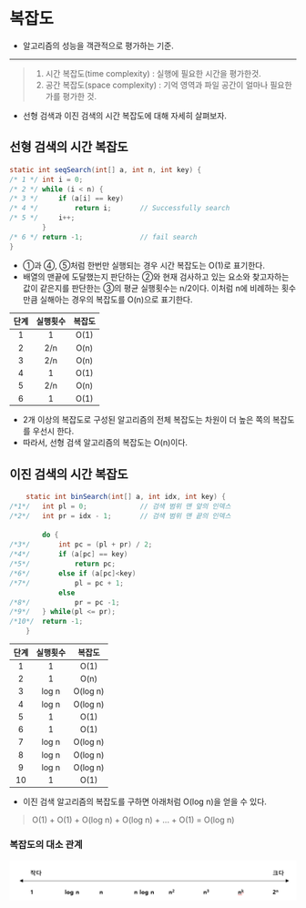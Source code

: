 # 복잡도
- 알고리즘의 성능을 객관적으로 평가하는 기준.
---
> 1. 시간 복잡도(time complexity) : 실행에 필요한 시간을 평가한것.
> 2. 공간 복잡도(space complexity) : 기억 영역과 파일 공간이 얼마나 필요한가를 평가한 것.

- 선형 검색과 이진 검색의 시간 복잡도에 대해 자세히 살펴보자.

## 선형 검색의 시간 복잡도
```java
static int seqSearch(int[] a, int n, int key) {
/* 1 */ int i = 0;
/* 2 */ while (i < n) {
/* 3 */     if (a[i] == key)
/* 4 */         return i;       // Successfully search
/* 5 */     i++;
        }
/* 6 */ return -1;              // fail search
}

```

- ①과 ④, ⑤처럼 한번만 실행되는 경우 시간 복잡도는 O(1)로 표기한다.  
- 배열의 맨끝에 도달했는지 판단하는 ②와 현재 검사하고 있는 요소와 찾고자하는 값이 같은지를 판단한는 ③의 평균 실행횟수는 n/2이다.
이처럼 n에 비례하는 횟수만큼 실해아는 경우의 복잡도를 O(n)으로 표기한다.

|단계|실행횟수|복잡도|
|:---:|:---:|:---:|
|1|1|O(1)|
|2| 2/n |O(n)|
|3|2/n |O(n)|
|4|1|O(1)|
|5|2/n |O(n)|
|6|1|O(1)|


- 2개 이상의 복잡도로 구성된 알고리즘의 전체 복잡도는 차원이 더 높은 쪽의 복잡도를 우선시 한다.
- 따라서, 선형 검색 알고리즘의 복잡도는 O(n)이다.

## 이진 검색의 시간 복잡도

```java
    static int binSearch(int[] a, int idx, int key) {
/*1*/   int pl = 0;             // 검색 범위 맨 앞의 인덱스
/*2*/   int pr = idx - 1;       // 검색 범위 맨 끝의 인덱스

        do {
/*3*/       int pc = (pl + pr) / 2;
/*4*/       if (a[pc] == key)
/*5*/           return pc;
/*6*/       else if (a[pc]<key)
/*7*/           pl = pc + 1;
            else
/*8*/           pr = pc -1;
/*9*/   } while(pl <= pr);
/*10*/  return -1;
    }
```

|단계|실행횟수|복잡도|
|:---:|:---:|:---:|
|1| 1 |O(1)|
|2| 1 |O(n)|
|3| log n |O(log n)|
|4| log n |O(log n)|
|5| 1 |O(1)|
|6| 1 |O(1)|
|7| log n |O(log n)|
|8| log n |O(log n)|
|9| log n |O(log n)|
|10| 1 |O(1)|

- 이진 검색 알고리즘의 복잡도를 구하면 아래처럼 O(log n)을 얻을 수 있다.
> O(1) + O(1) + O(log n) + O(log n) + ... + O(1) = O(log n)


### 복잡도의 대소 관계

![img_5.png](img_5.png)

